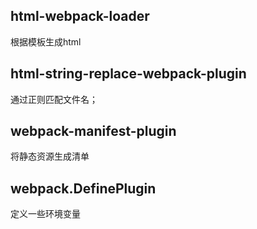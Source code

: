 ## html-webpack-loader
根据模板生成html

## html-string-replace-webpack-plugin
通过正则匹配文件名；

## webpack-manifest-plugin 
将静态资源生成清单

## webpack.DefinePlugin
定义一些环境变量
